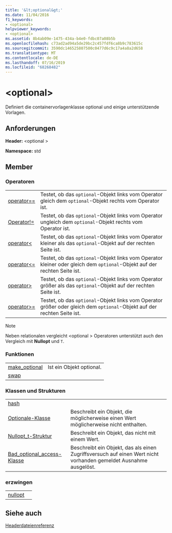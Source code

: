 ```yaml
---
title: '&lt;optional&gt;'
ms.date: 11/04/2016
f1_keywords:
- <optional>
helpviewer_keywords:
- <optional>
ms.assetid: 8b4ab09e-1475-434a-b4e0-fdbc07a08b5b
ms.openlocfilehash: c73ad2ad94a5de29bc2c457fdf6ca8b9c783615c
ms.sourcegitcommit: 3590dc146525807500c0477d6c9c17a4a8a2d658
ms.translationtype: MT
ms.contentlocale: de-DE
ms.lasthandoff: 07/16/2019
ms.locfileid: "68268482"
---
```

# <a name="ltoptionalgt"></a>&lt;optional&gt;

Definiert die containervorlagenklasse optional und einige unterstützende Vorlagen.

## <a name="requirements"></a>Anforderungen

**Header:** \<optional >

**Namespace:** std

## <a name="members"></a>Member

### <a name="operators"></a>Operatoren

|||
|-|-|
|[operator==](../standard-library/optional-operators.md#op_eq_eq)|Testet, ob das `optional`-Objekt links vom Operator gleich dem `optional`-Objekt rechts vom Operator ist.|
|[Operator!=](../standard-library/optional-operators.md#op_neq)|Testet, ob das `optional`-Objekt links vom Operator ungleich dem `optional`-Objekt rechts vom Operator ist.|
|[operator<](../standard-library/optional-operators.md#op_lt)|Testet, ob das `optional`-Objekt links vom Operator kleiner als das `optional`-Objekt auf der rechten Seite ist.|
|[operator<=](../standard-library/optional-operators.md#op_lt_eq)|Testet, ob das `optional`-Objekt links vom Operator kleiner oder gleich dem `optional`-Objekt auf der rechten Seite ist.|
|[operator>](../standard-library/optional-operators.md#op_gt)|Testet, ob das `optional`-Objekt links vom Operator größer als das `optional`-Objekt auf der rechten Seite ist.|
|[operator>=](../standard-library/optional-operators.md#op_lt_eq)|Testet, ob das `optional`-Objekt links vom Operator größer oder gleich dem `optional`-Objekt auf der rechten Seite ist.|

> [!NOTE]
> Neben relationalen vergleicht \<optional > Operatoren unterstützt auch den Vergleich mit **Nullopt** und `T`.

### <a name="functions"></a>Funktionen

|||
|-|-|
|[make_optional](../standard-library/optional-functions.md#make_optional)|Ist ein Objekt optional.|
|[swap](../standard-library/optional-functions.md#swap)||

### <a name="classes-and-structs"></a>Klassen und Strukturen

|||
|-|-|
|[hash]()||
|[Optionale-Klasse](../standard-library/optional-class.md)|Beschreibt ein Objekt, die möglicherweise einen Wert möglicherweise nicht enthalten.|
|[Nullopt_t-Struktur](../standard-library/nullopt-t-structure.md)|Beschreibt ein Objekt, das nicht mit einem Wert.|
|[Bad_optional_access-Klasse](../standard-library/bad-optional-access-class.md)|Beschreibt ein Objekt, das als einen Zugriffsversuch auf einen Wert nicht vorhanden gemeldet Ausnahme ausgelöst.|

### <a name="objects"></a>erzwingen

|||
|-|-|
|[nullopt](../standard-library/optional-functions.md#nullopt)||

## <a name="see-also"></a>Siehe auch

[Headerdateienreferenz](../standard-library/cpp-standard-library-header-files.md)<br/>
